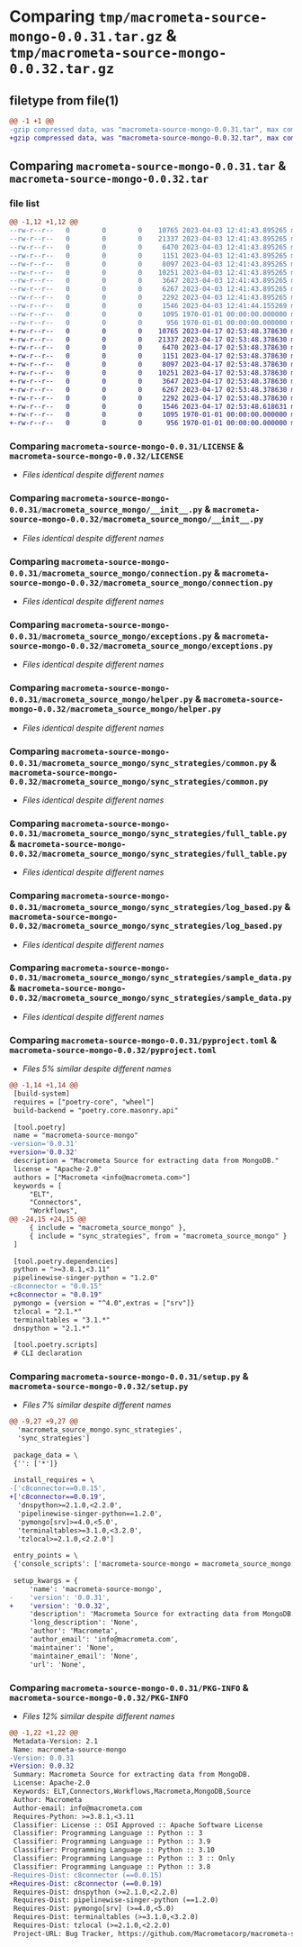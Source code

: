 # Comparing `tmp/macrometa-source-mongo-0.0.31.tar.gz` & `tmp/macrometa-source-mongo-0.0.32.tar.gz`

## filetype from file(1)

```diff
@@ -1 +1 @@
-gzip compressed data, was "macrometa-source-mongo-0.0.31.tar", max compression
+gzip compressed data, was "macrometa-source-mongo-0.0.32.tar", max compression
```

## Comparing `macrometa-source-mongo-0.0.31.tar` & `macrometa-source-mongo-0.0.32.tar`

### file list

```diff
@@ -1,12 +1,12 @@
--rw-r--r--   0        0        0    10765 2023-04-03 12:41:43.895265 macrometa-source-mongo-0.0.31/LICENSE
--rw-r--r--   0        0        0    21337 2023-04-03 12:41:43.895265 macrometa-source-mongo-0.0.31/macrometa_source_mongo/__init__.py
--rw-r--r--   0        0        0     6470 2023-04-03 12:41:43.895265 macrometa-source-mongo-0.0.31/macrometa_source_mongo/connection.py
--rw-r--r--   0        0        0     1151 2023-04-03 12:41:43.895265 macrometa-source-mongo-0.0.31/macrometa_source_mongo/exceptions.py
--rw-r--r--   0        0        0     8097 2023-04-03 12:41:43.895265 macrometa-source-mongo-0.0.31/macrometa_source_mongo/helper.py
--rw-r--r--   0        0        0    10251 2023-04-03 12:41:43.895265 macrometa-source-mongo-0.0.31/macrometa_source_mongo/sync_strategies/common.py
--rw-r--r--   0        0        0     3647 2023-04-03 12:41:43.895265 macrometa-source-mongo-0.0.31/macrometa_source_mongo/sync_strategies/full_table.py
--rw-r--r--   0        0        0     6267 2023-04-03 12:41:43.895265 macrometa-source-mongo-0.0.31/macrometa_source_mongo/sync_strategies/log_based.py
--rw-r--r--   0        0        0     2292 2023-04-03 12:41:43.895265 macrometa-source-mongo-0.0.31/macrometa_source_mongo/sync_strategies/sample_data.py
--rw-r--r--   0        0        0     1546 2023-04-03 12:41:44.155269 macrometa-source-mongo-0.0.31/pyproject.toml
--rw-r--r--   0        0        0     1095 1970-01-01 00:00:00.000000 macrometa-source-mongo-0.0.31/setup.py
--rw-r--r--   0        0        0      956 1970-01-01 00:00:00.000000 macrometa-source-mongo-0.0.31/PKG-INFO
+-rw-r--r--   0        0        0    10765 2023-04-17 02:53:48.378630 macrometa-source-mongo-0.0.32/LICENSE
+-rw-r--r--   0        0        0    21337 2023-04-17 02:53:48.378630 macrometa-source-mongo-0.0.32/macrometa_source_mongo/__init__.py
+-rw-r--r--   0        0        0     6470 2023-04-17 02:53:48.378630 macrometa-source-mongo-0.0.32/macrometa_source_mongo/connection.py
+-rw-r--r--   0        0        0     1151 2023-04-17 02:53:48.378630 macrometa-source-mongo-0.0.32/macrometa_source_mongo/exceptions.py
+-rw-r--r--   0        0        0     8097 2023-04-17 02:53:48.378630 macrometa-source-mongo-0.0.32/macrometa_source_mongo/helper.py
+-rw-r--r--   0        0        0    10251 2023-04-17 02:53:48.378630 macrometa-source-mongo-0.0.32/macrometa_source_mongo/sync_strategies/common.py
+-rw-r--r--   0        0        0     3647 2023-04-17 02:53:48.378630 macrometa-source-mongo-0.0.32/macrometa_source_mongo/sync_strategies/full_table.py
+-rw-r--r--   0        0        0     6267 2023-04-17 02:53:48.378630 macrometa-source-mongo-0.0.32/macrometa_source_mongo/sync_strategies/log_based.py
+-rw-r--r--   0        0        0     2292 2023-04-17 02:53:48.378630 macrometa-source-mongo-0.0.32/macrometa_source_mongo/sync_strategies/sample_data.py
+-rw-r--r--   0        0        0     1546 2023-04-17 02:53:48.618631 macrometa-source-mongo-0.0.32/pyproject.toml
+-rw-r--r--   0        0        0     1095 1970-01-01 00:00:00.000000 macrometa-source-mongo-0.0.32/setup.py
+-rw-r--r--   0        0        0      956 1970-01-01 00:00:00.000000 macrometa-source-mongo-0.0.32/PKG-INFO
```

### Comparing `macrometa-source-mongo-0.0.31/LICENSE` & `macrometa-source-mongo-0.0.32/LICENSE`

 * *Files identical despite different names*

### Comparing `macrometa-source-mongo-0.0.31/macrometa_source_mongo/__init__.py` & `macrometa-source-mongo-0.0.32/macrometa_source_mongo/__init__.py`

 * *Files identical despite different names*

### Comparing `macrometa-source-mongo-0.0.31/macrometa_source_mongo/connection.py` & `macrometa-source-mongo-0.0.32/macrometa_source_mongo/connection.py`

 * *Files identical despite different names*

### Comparing `macrometa-source-mongo-0.0.31/macrometa_source_mongo/exceptions.py` & `macrometa-source-mongo-0.0.32/macrometa_source_mongo/exceptions.py`

 * *Files identical despite different names*

### Comparing `macrometa-source-mongo-0.0.31/macrometa_source_mongo/helper.py` & `macrometa-source-mongo-0.0.32/macrometa_source_mongo/helper.py`

 * *Files identical despite different names*

### Comparing `macrometa-source-mongo-0.0.31/macrometa_source_mongo/sync_strategies/common.py` & `macrometa-source-mongo-0.0.32/macrometa_source_mongo/sync_strategies/common.py`

 * *Files identical despite different names*

### Comparing `macrometa-source-mongo-0.0.31/macrometa_source_mongo/sync_strategies/full_table.py` & `macrometa-source-mongo-0.0.32/macrometa_source_mongo/sync_strategies/full_table.py`

 * *Files identical despite different names*

### Comparing `macrometa-source-mongo-0.0.31/macrometa_source_mongo/sync_strategies/log_based.py` & `macrometa-source-mongo-0.0.32/macrometa_source_mongo/sync_strategies/log_based.py`

 * *Files identical despite different names*

### Comparing `macrometa-source-mongo-0.0.31/macrometa_source_mongo/sync_strategies/sample_data.py` & `macrometa-source-mongo-0.0.32/macrometa_source_mongo/sync_strategies/sample_data.py`

 * *Files identical despite different names*

### Comparing `macrometa-source-mongo-0.0.31/pyproject.toml` & `macrometa-source-mongo-0.0.32/pyproject.toml`

 * *Files 5% similar despite different names*

```diff
@@ -1,14 +1,14 @@
 [build-system]
 requires = ["poetry-core", "wheel"]
 build-backend = "poetry.core.masonry.api"
 
 [tool.poetry]
 name = "macrometa-source-mongo"
-version='0.0.31'
+version='0.0.32'
 description = "Macrometa Source for extracting data from MongoDB."
 license = "Apache-2.0"
 authors = ["Macrometa <info@macrometa.com>"]
 keywords = [
     "ELT",
     "Connectors",
     "Workflows",
@@ -24,15 +24,15 @@
     { include = "macrometa_source_mongo" },
     { include = "sync_strategies", from = "macrometa_source_mongo" }
 ]
 
 [tool.poetry.dependencies]
 python = ">=3.8.1,<3.11"
 pipelinewise-singer-python = "1.2.0"
-c8connector = "0.0.15"
+c8connector = "0.0.19"
 pymongo = {version = "^4.0",extras = ["srv"]}
 tzlocal = "2.1.*"
 terminaltables = "3.1.*"
 dnspython = "2.1.*"
 
 [tool.poetry.scripts]
 # CLI declaration
```

### Comparing `macrometa-source-mongo-0.0.31/setup.py` & `macrometa-source-mongo-0.0.32/setup.py`

 * *Files 7% similar despite different names*

```diff
@@ -9,27 +9,27 @@
  'macrometa_source_mongo.sync_strategies',
  'sync_strategies']
 
 package_data = \
 {'': ['*']}
 
 install_requires = \
-['c8connector==0.0.15',
+['c8connector==0.0.19',
  'dnspython>=2.1.0,<2.2.0',
  'pipelinewise-singer-python==1.2.0',
  'pymongo[srv]>=4.0,<5.0',
  'terminaltables>=3.1.0,<3.2.0',
  'tzlocal>=2.1.0,<2.2.0']
 
 entry_points = \
 {'console_scripts': ['macrometa-source-mongo = macrometa_source_mongo:main']}
 
 setup_kwargs = {
     'name': 'macrometa-source-mongo',
-    'version': '0.0.31',
+    'version': '0.0.32',
     'description': 'Macrometa Source for extracting data from MongoDB.',
     'long_description': 'None',
     'author': 'Macrometa',
     'author_email': 'info@macrometa.com',
     'maintainer': 'None',
     'maintainer_email': 'None',
     'url': 'None',
```

### Comparing `macrometa-source-mongo-0.0.31/PKG-INFO` & `macrometa-source-mongo-0.0.32/PKG-INFO`

 * *Files 12% similar despite different names*

```diff
@@ -1,22 +1,22 @@
 Metadata-Version: 2.1
 Name: macrometa-source-mongo
-Version: 0.0.31
+Version: 0.0.32
 Summary: Macrometa Source for extracting data from MongoDB.
 License: Apache-2.0
 Keywords: ELT,Connectors,Workflows,Macrometa,MongoDB,Source
 Author: Macrometa
 Author-email: info@macrometa.com
 Requires-Python: >=3.8.1,<3.11
 Classifier: License :: OSI Approved :: Apache Software License
 Classifier: Programming Language :: Python :: 3
 Classifier: Programming Language :: Python :: 3.9
 Classifier: Programming Language :: Python :: 3.10
 Classifier: Programming Language :: Python :: 3 :: Only
 Classifier: Programming Language :: Python :: 3.8
-Requires-Dist: c8connector (==0.0.15)
+Requires-Dist: c8connector (==0.0.19)
 Requires-Dist: dnspython (>=2.1.0,<2.2.0)
 Requires-Dist: pipelinewise-singer-python (==1.2.0)
 Requires-Dist: pymongo[srv] (>=4.0,<5.0)
 Requires-Dist: terminaltables (>=3.1.0,<3.2.0)
 Requires-Dist: tzlocal (>=2.1.0,<2.2.0)
 Project-URL: Bug Tracker, https://github.com/Macrometacorp/macrometa-source-mongo/issues
```

